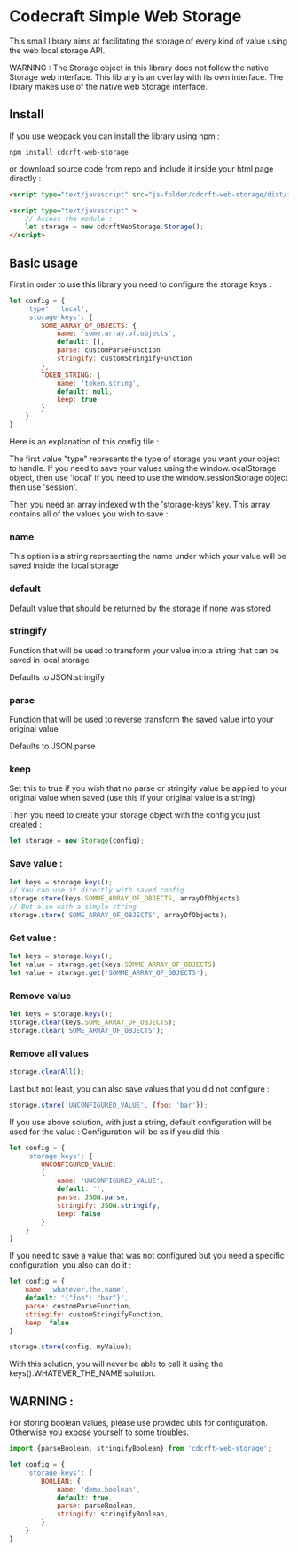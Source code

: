# Codecraft Simple Web Storage

This small library aims at facilitating the storage of every kind of value using the web local storage API.

WARNING : The Storage object in this library does not follow the native Storage web interface. This library is an overlay with its own interface. The library makes use of the native web Storage interface.

## Install

If you use webpack you can install the library using npm :

```
npm install cdcrft-web-storage
```

or download source code from repo and include it inside your html page directly :

```html
<script type="text/javascript" src="js-folder/cdcrft-web-storage/dist/index.js"></script>

<script type="text/javascript" >
    // Access the module :
    let storage = new cdcrftWebStorage.Storage();
</script>
```

## Basic usage

First in order to use this library you need to configure the storage keys :

```Javascript
let config = {
    'type': 'local',
    'storage-keys': {
        SOME_ARRAY_OF_OBJECTS: {
            name: 'some.array.of.objects',
            default: [],
            parse: customParseFunction
            stringify: customStringifyFunction
        },
        TOKEN_STRING: {
            name: 'token.string',
            default: null,
            keep: true
        }
    }
}
```

Here is an explanation of this config file :

The first value "type" represents the type of storage you want your object to handle. If you need to save your values using the window.localStorage object, then use 'local' if you need to use the window.sessionStorage object then use 'session'.

Then you need an array indexed with the 'storage-keys' key. This array contains all of the values you wish to save :

### name
This option is a string representing the name under which your value will be saved inside the local storage

### default
Default value that should be returned by the storage if none was stored

### stringify
Function that will be used to transform your value into a string that can be saved in local storage

Defaults to JSON.stringify

### parse
Function that will be used to reverse transform the saved value into your original value

Defaults to JSON.parse

### keep
Set this to true if you wish that no parse or stringify value be applied to your original value when saved (use this if your original value is a string)

Then you need to create your storage object with the config you just created :

```Javascript
let storage = new Storage(config);
```

### Save value :

```Javascript
let keys = storage.keys();
// You can use it directly with saved config
storage.store(keys.SOMME_ARRAY_OF_OBJECTS, arrayOfObjects)
// But also with a simple string
storage.store('SOME_ARRAY_OF_OBJECTS', arrayOfObjects);
```

### Get value :
```Javascript
let keys = storage.keys();
let value = storage.get(keys.SOMME_ARRAY_OF_OBJECTS)
let value = storage.get('SOMME_ARRAY_OF_OBJECTS');
```

### Remove value

```Javascript
let keys = storage.keys();
storage.clear(keys.SOME_ARRAY_OF_OBJECTS);
storage.clear('SOME_ARRAY_OF_OBJECTS');
```

### Remove all values
```Javascript
storage.clearAll();
```

Last but not least, you can also save values that you did not configure :
```Javascript
storage.store('UNCONFIGURED_VALUE', {foo: 'bar'});
```

If you use above solution, with just a string, default configuration will be used for the value :
Configuration will be as if you did this :
```Javascript
let config = {
    'storage-keys': {
        UNCONFIGURED_VALUE:
        {
            name: 'UNCONFIGURED_VALUE',
            default: '',
            parse: JSON.parse,
            stringify: JSON.stringify,
            keep: false
        }
    }
}
```

If you need to save a value that was not configured but you need a specific configuration, you also can do it :

```Javascript
let config = {
    name: 'whatever.the.name',
    default: '{"foo": "bar"}',
    parse: customParseFunction,
    stringify: customStringifyFunction,
    keep: false
}

storage.store(config, myValue);
```

With this solution, you will never be able to call it using the keys().WHATEVER_THE_NAME solution.

## WARNING :

For storing boolean values, please use provided utils for configuration. Otherwise you expose yourself to some troubles.

```Javascript
import {parseBoolean, stringifyBoolean} from 'cdcrft-web-storage';

let config = {
    'storage-keys': {
        BOOLEAN: {
            name: 'demo.boolean',
            default: true,
            parse: parseBoolean,
            stringify: stringifyBoolean,
        }
    }
}
```

